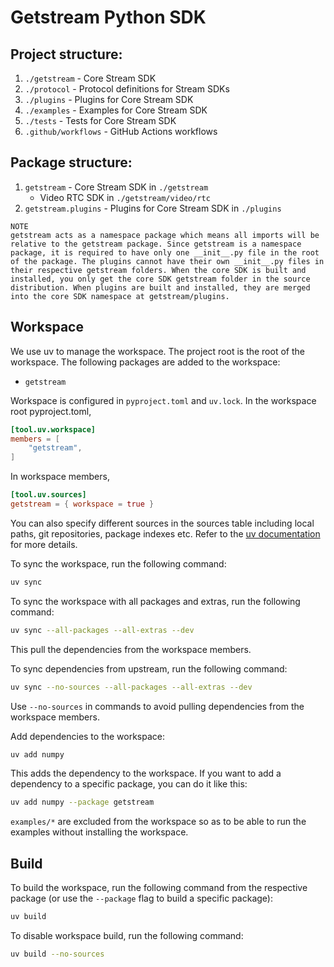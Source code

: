 # Getstream Python SDK

## Project structure:

1. `./getstream` - Core Stream SDK
2. `./protocol` - Protocol definitions for Stream SDKs
3. `./plugins` - Plugins for Core Stream SDK
4. `./examples` - Examples for Core Stream SDK
5. `./tests` - Tests for Core Stream SDK
6. `.github/workflows` - GitHub Actions workflows


## Package structure:

1. `getstream` - Core Stream SDK in `./getstream`
    - Video RTC SDK in `./getstream/video/rtc`
2. `getstream.plugins` - Plugins for Core Stream SDK in `./plugins`
    

```
NOTE
getstream acts as a namespace package which means all imports will be relative to the getstream package. Since getstream is a namespace package, it is required to have only one __init__.py file in the root of the package. The plugins cannot have their own __init__.py files in their respective getstream folders. When the core SDK is built and installed, you only get the core SDK getstream folder in the source distribution. When plugins are built and installed, they are merged into the core SDK namespace at getstream/plugins. 
```

## Workspace

We use uv to manage the workspace. The project root is the root of the workspace. The following packages are added to the workspace:
- `getstream`

Workspace is configured in `pyproject.toml` and `uv.lock`.
In the workspace root pyproject.toml,
```toml
[tool.uv.workspace]
members = [
    "getstream",
]
```

In workspace members,
```toml
[tool.uv.sources]
getstream = { workspace = true }
```
You can also specify different sources in the sources table including local paths, git repositories, package indexes etc. Refer to the [uv documentation](https://docs.astral.sh/uv/concepts/projects/dependencies/#dependency-sources) for more details.

To sync the workspace, run the following command:

```bash
uv sync
```

To sync the workspace with all packages and extras, run the following command:
```bash
uv sync --all-packages --all-extras --dev
```

This pull the dependencies from the workspace members.

To sync dependencies from upstream, run the following command:

```bash
uv sync --no-sources --all-packages --all-extras --dev
```
Use `--no-sources` in commands to avoid pulling dependencies from the workspace members.


Add dependencies to the workspace:

```bash
uv add numpy
```
This adds the dependency to the workspace. If you want to add a dependency to a specific package, you can do it like this:

```bash
uv add numpy --package getstream
```

`examples/*` are excluded from the workspace so as to be able to run the examples without installing the workspace.

## Build

To build the workspace, run the following command from the respective package (or use the `--package` flag to build a specific package):

```bash
uv build
```

To disable workspace build, run the following command:

```bash
uv build --no-sources
```
